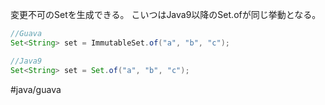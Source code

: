 変更不可のSetを生成できる。
こいつはJava9以降のSet.ofが同じ挙動となる。
```java
//Guava
Set<String> set = ImmutableSet.of("a", "b", "c");

//Java9
Set<String> set = Set.of("a", "b", "c");
```
#java/guava 